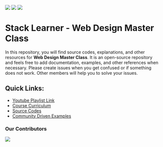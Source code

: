 ![](https://img.shields.io/github/issues/mrhm-dev/web-design-master-class) ![](https://img.shields.io/github/forks/mrhm-dev/web-design-master-class) ![](https://img.shields.io/github/stars/mrhm-dev/web-design-master-class)

# Stack Learner - Web Design Master Class

In this repository, you will find source codes, explanations, and other resources for **Web Design Master Class**. It is an open-source repository and feels free to add documentation, examples, and other references when necessary. Please create issues when you get confused or if something does not work. Other members will help you to solve your issues.

## Quick Links:

- [Youtube Playlist Link](https://www.youtube.com/playlist?list=PL_XxuZqN0xVBPhR5bjBIKyBjTo8pK99gN)
- [Course Curriculum](/Course%20Curriculum/README.MD)
- [Source Codes](https://github.com/mrhm-dev/web-design-master-class/tree/master/src)
- [Community Driven Examples](https://github.com/mrhm-dev/web-design-master-class/tree/master/src)

### Our Contributors

<a href="https://github.com/mrhm-dev/
web-design-master-class/graphs/contributors">
<img src="https://contrib.rocks/image?repo=mrhm-dev/web-design-master-class" />
</a>
